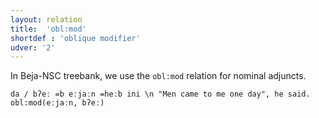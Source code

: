 ```yaml
---
layout: relation
title:  'obl:mod'
shortdef : 'oblique modifier'
udver: '2'
---
```


In Beja-NSC treebank, we use the `obl:mod` relation for nominal adjuncts.

~~~ sdparse
da / bʔeː =b eːjaːn =heːb ini \n "Men came to me one day", he said.
obl:mod(eːjaːn, bʔeː)
~~~
<!-- Interlanguage links updated Po 11. listopadu 2024, 20:11:20 CET -->
